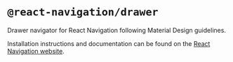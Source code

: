 # `@react-navigation/drawer`

Drawer navigator for React Navigation following Material Design guidelines.

Installation instructions and documentation can be found on the [React Navigation website](https://reactnavigation.org/docs/6.x/drawer-navigator/).
